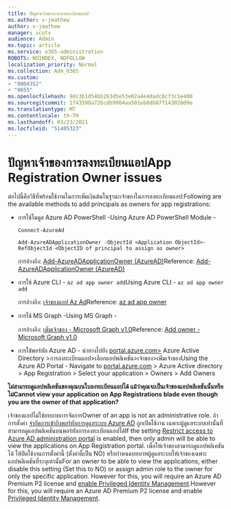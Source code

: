 ```yaml
---
title: ปัญหาเจ้าของการลงทะเบียนแอป
ms.author: v-jmathew
author: v-jmathew
manager: scotv
audience: Admin
ms.topic: article
ms.service: o365-administration
ROBOTS: NOINDEX, NOFOLLOW
localization_priority: Normal
ms.collection: Adm_O365
ms.custom:
- "9004352"
- "9655"
ms.openlocfilehash: 9dc3b1d54bb263d5e53e02a4e4dadc8cf3c1e400
ms.sourcegitcommit: 1f43598a726cdb9904aa501eb8db87f143020d9e
ms.translationtype: MT
ms.contentlocale: th-TH
ms.lasthandoff: 03/23/2021
ms.locfileid: "51405323"
---
```

# <a name="app-registration-owner-issues"></a><span data-ttu-id="1f7d5-102">ปัญหาเจ้าของการลงทะเบียนแอป</span><span class="sxs-lookup"><span data-stu-id="1f7d5-102">App Registration Owner issues</span></span>

<span data-ttu-id="1f7d5-103">ต่อไปนี้คือวิธีที่พร้อมใช้งานในการเพิ่มเงินต้นในฐานะเจ้าของในการลงทะเบียนแอป:</span><span class="sxs-lookup"><span data-stu-id="1f7d5-103">Following are the available methods to add principals as owners for app registrations:</span></span>

- <span data-ttu-id="1f7d5-104">การใช้โมดูล Azure AD PowerShell -</span><span class="sxs-lookup"><span data-stu-id="1f7d5-104">Using Azure AD PowerShell Module -</span></span>

    `Connect-AzureAd`

    `Add-AzureADApplicationOwner -ObjectId <Application ObjectId>-RefObjectId <ObjectID of principal to assign as owner>`

    <span data-ttu-id="1f7d5-105">การอ้างอิง: [Add-AzureADApplicationOwner (AzureAD)](https://docs.microsoft.com/powershell/module/azuread/add-azureadapplicationowner)</span><span class="sxs-lookup"><span data-stu-id="1f7d5-105">Reference: [Add-AzureADApplicationOwner (AzureAD)](https://docs.microsoft.com/powershell/module/azuread/add-azureadapplicationowner)</span></span>
- <span data-ttu-id="1f7d5-106">การใช้ Azure CLI - `az ad app owner add`</span><span class="sxs-lookup"><span data-stu-id="1f7d5-106">Using Azure CLI - `az ad app owner add`</span></span>

    <span data-ttu-id="1f7d5-107">การอ้างอิง: [เจ้าของแอป Az Ad](https://docs.microsoft.com/cli/azure/ad/app/owner)</span><span class="sxs-lookup"><span data-stu-id="1f7d5-107">Reference: [az ad app owner](https://docs.microsoft.com/cli/azure/ad/app/owner)</span></span>
- <span data-ttu-id="1f7d5-108">การใช้ MS Graph -</span><span class="sxs-lookup"><span data-stu-id="1f7d5-108">Using MS Graph -</span></span>

    <span data-ttu-id="1f7d5-109">การอ้างอิง: [เพิ่มเจ้าของ - Microsoft Graph v1.0](https://docs.microsoft.com/graph/api/application-post-owners)</span><span class="sxs-lookup"><span data-stu-id="1f7d5-109">Reference: [Add owner - Microsoft Graph v1.0](https://docs.microsoft.com/graph/api/application-post-owners)</span></span>
- <span data-ttu-id="1f7d5-110">การใช้พอร์ทัล Azure AD - นําทางไปยัง [portal.azure.com>](https://portal.azure.com/) Azure Active Directory >การลงทะเบียนแอป>เลือกแอปพลิเคชัน>เจ้าของ>เพิ่มเจ้าของ</span><span class="sxs-lookup"><span data-stu-id="1f7d5-110">Using the Azure AD Portal - Navigate to [portal.azure.com](https://portal.azure.com/) > Azure Active directory > App Registration > Select your application > Owners > Add Owners</span></span>

<span data-ttu-id="1f7d5-111">**ไม่สามารถดูแอปพลิเคชันของคุณบนใบลงทะเบียนแอปได้ แม้ว่าคุณจะเป็นเจ้าของแอปพลิเคชันนั้นหรือไม่**</span><span class="sxs-lookup"><span data-stu-id="1f7d5-111">**Cannot view your application on App Registrations blade even though you are the owner of that application?**</span></span>

<span data-ttu-id="1f7d5-112">เจ้าของแอปไม่ใช่บทบาทการจัดการ</span><span class="sxs-lookup"><span data-stu-id="1f7d5-112">Owner of an app is not an administrative role.</span></span> <span data-ttu-id="1f7d5-113">ถ้าการตั้งค่า [จํากัดการเข้าถึงพอร์ทัลการดูแลระบบ Azure AD](https://docs.microsoft.com/azure/active-directory/fundamentals/users-default-permissions) ถูกเปิดใช้งาน เฉพาะผู้ดูแลระบบเท่านั้นที่สามารถดูแอปพลิเคชันบนพอร์ทัลการลงทะเบียนแอปได้</span><span class="sxs-lookup"><span data-stu-id="1f7d5-113">If the setting [Restrict access to Azure AD administration portal](https://docs.microsoft.com/azure/active-directory/fundamentals/users-default-permissions) is enabled, then only admin will be able to view the applications on App Registration portal.</span></span> <span data-ttu-id="1f7d5-114">เพื่อให้เจ้าของสามารถดูแอปพลิเคชันได้ ให้ปิดใช้งานการตั้งค่านี้ (ตั้งค่านี้เป็น NO) หรือกําหนดบทบาทผู้ดูแลระบบให้เจ้าของเฉพาะแอปพลิเคชันที่ระบุเท่านั้น</span><span class="sxs-lookup"><span data-stu-id="1f7d5-114">For an owner to be able to view the applications, either disable this setting (Set this to NO) or assign admin role to the owner for only the specific application.</span></span> <span data-ttu-id="1f7d5-115">However for this, you will require an Azure AD Premium P2 license and [enable Privileged Identity Management](https://docs.microsoft.com/azure/active-directory/privileged-identity-management/pim-configure).</span><span class="sxs-lookup"><span data-stu-id="1f7d5-115">However for this, you will require an Azure AD Premium P2 license and enable [Privileged Identity Management](https://docs.microsoft.com/azure/active-directory/privileged-identity-management/pim-configure).</span></span>

